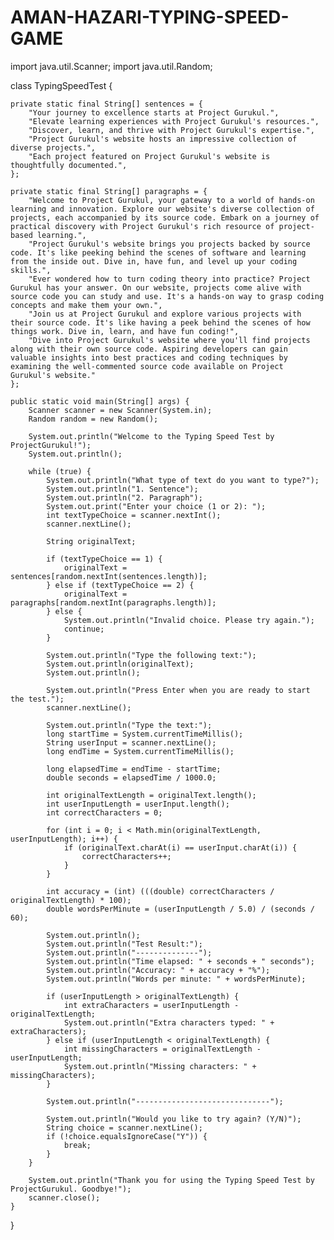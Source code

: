 # AMAN-HAZARI-TYPING-SPEED-GAME
import java.util.Scanner;
import java.util.Random;

class TypingSpeedTest {
    
    private static final String[] sentences = {
        "Your journey to excellence starts at Project Gurukul.",
        "Elevate learning experiences with Project Gurukul's resources.",
        "Discover, learn, and thrive with Project Gurukul's expertise.",
        "Project Gurukul's website hosts an impressive collection of diverse projects.",
        "Each project featured on Project Gurukul's website is thoughtfully documented.",
    };

    private static final String[] paragraphs = {
        "Welcome to Project Gurukul, your gateway to a world of hands-on learning and innovation. Explore our website's diverse collection of projects, each accompanied by its source code. Embark on a journey of practical discovery with Project Gurukul's rich resource of project-based learning.",
        "Project Gurukul's website brings you projects backed by source code. It's like peeking behind the scenes of software and learning from the inside out. Dive in, have fun, and level up your coding skills.",
        "Ever wondered how to turn coding theory into practice? Project Gurukul has your answer. On our website, projects come alive with source code you can study and use. It's a hands-on way to grasp coding concepts and make them your own.",
        "Join us at Project Gurukul and explore various projects with their source code. It's like having a peek behind the scenes of how things work. Dive in, learn, and have fun coding!",
        "Dive into Project Gurukul's website where you'll find projects along with their own source code. Aspiring developers can gain valuable insights into best practices and coding techniques by examining the well-commented source code available on Project Gurukul's website."
    };

    public static void main(String[] args) {
        Scanner scanner = new Scanner(System.in);
        Random random = new Random();

        System.out.println("Welcome to the Typing Speed Test by ProjectGurukul!");
        System.out.println();

        while (true) {
            System.out.println("What type of text do you want to type?");
            System.out.println("1. Sentence");
            System.out.println("2. Paragraph");
            System.out.print("Enter your choice (1 or 2): ");
            int textTypeChoice = scanner.nextInt();
            scanner.nextLine();

            String originalText;

            if (textTypeChoice == 1) {
                originalText = sentences[random.nextInt(sentences.length)];
            } else if (textTypeChoice == 2) {
                originalText = paragraphs[random.nextInt(paragraphs.length)];
            } else {
                System.out.println("Invalid choice. Please try again.");
                continue;
            }

            System.out.println("Type the following text:");
            System.out.println(originalText);
            System.out.println();

            System.out.println("Press Enter when you are ready to start the test.");
            scanner.nextLine();

            System.out.println("Type the text:");
            long startTime = System.currentTimeMillis();
            String userInput = scanner.nextLine();
            long endTime = System.currentTimeMillis();

            long elapsedTime = endTime - startTime;
            double seconds = elapsedTime / 1000.0;

            int originalTextLength = originalText.length();
            int userInputLength = userInput.length();
            int correctCharacters = 0;

            for (int i = 0; i < Math.min(originalTextLength, userInputLength); i++) {
                if (originalText.charAt(i) == userInput.charAt(i)) {
                    correctCharacters++;
                }
            }

            int accuracy = (int) (((double) correctCharacters / originalTextLength) * 100);
            double wordsPerMinute = (userInputLength / 5.0) / (seconds / 60);

            System.out.println();
            System.out.println("Test Result:");
            System.out.println("--------------");
            System.out.println("Time elapsed: " + seconds + " seconds");
            System.out.println("Accuracy: " + accuracy + "%");
            System.out.println("Words per minute: " + wordsPerMinute);

            if (userInputLength > originalTextLength) {
                int extraCharacters = userInputLength - originalTextLength;
                System.out.println("Extra characters typed: " + extraCharacters);
            } else if (userInputLength < originalTextLength) {
                int missingCharacters = originalTextLength - userInputLength;
                System.out.println("Missing characters: " + missingCharacters);
            }

            System.out.println("------------------------------");

            System.out.println("Would you like to try again? (Y/N)");
            String choice = scanner.nextLine();
            if (!choice.equalsIgnoreCase("Y")) {
                break;
            }
        }

        System.out.println("Thank you for using the Typing Speed Test by ProjectGurukul. Goodbye!");
        scanner.close();
    }
}
